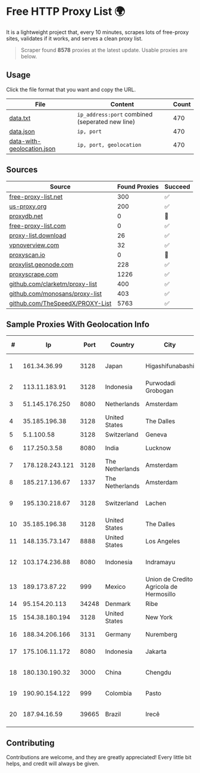 
# Free HTTP Proxy List 🌍

It is a lightweight project that, every 10 minutes, scrapes lots of free-proxy sites, validates if it works, and serves a clean proxy list.


> Scraper found **8578** proxies at the latest update. Usable proxies are below.

## Usage

Click the file format that you want and copy the URL.


|File|Content|Count|
|----|-------|-----|
|[data.txt](https://raw.githubusercontent.com/themiralay/Proxy-List-World/master/data.txt)|`ip_address:port` combined (seperated new line)|470|
|[data.json](https://raw.githubusercontent.com/themiralay/Proxy-List-World/master/data.json)|`ip, port`|470|
|[data-with-geolocation.json](https://raw.githubusercontent.com/themiralay/Proxy-List-World/master/data-with-geolocation.json)|`ip, port, geolocation`|470|

## Sources

|Source|Found Proxies|Succeed|
|------|-------------|-------|
|[free-proxy-list.net](https://free-proxy-list.net)|300|✅|
|[us-proxy.org](https://www.us-proxy.org)|200|✅|
|[proxydb.net](http://proxydb.net)|0|🚫|
|[free-proxy-list.com](https://free-proxy-list.com/?page=&port=&type%5B%5D=http&type%5B%5D=https&up_time=0&search=Search)|0|✅|
|[proxy-list.download](https://www.proxy-list.download/HTTP)|26|✅|
|[vpnoverview.com](https://vpnoverview.com/privacy/anonymous-browsing/free-proxy-servers)|32|✅|
|[proxyscan.io](https://www.proxyscan.io)|0|🚫|
|[proxylist.geonode.com](https://proxylist.geonode.com/api/proxy-list?limit=300&page=1&sort_by=lastChecked&sort_type=desc&protocols=http,https)|228|✅|
|[proxyscrape.com](https://api.proxyscrape.com/v2/?request=displayproxies&protocol=http&timeout=10000&country=all&ssl=all&anonymity=all)|1226|✅|
|[github.com/clarketm/proxy-list](https://raw.githubusercontent.com/clarketm/proxy-list/master/proxy-list-raw.txt)|400|✅|
|[github.com/monosans/proxy-list](https://raw.githubusercontent.com/monosans/proxy-list/main/proxies/http.txt)|403|✅|
|[github.com/TheSpeedX/PROXY-List](https://raw.githubusercontent.com/TheSpeedX/PROXY-List/master/http.txt)|5763|✅|


## Sample Proxies With Geolocation Info

|#|Ip|Port|Country|City|Internet Service Provider|
|-|--|----|-------|----|-------------------------|
|1|161.34.36.99|3128|Japan|Higashifunabashi|NTT PC Communications, Inc.|
|2|113.11.183.91|3128|Indonesia|Purwodadi Grobogan|BIZNET|
|3|51.145.176.250|8080|Netherlands|Amsterdam|Microsoft Corporation|
|4|35.185.196.38|3128|United States|The Dalles|Google LLC|
|5|5.1.100.58|3128|Switzerland|Geneva|AlpineDC SA|
|6|117.250.3.58|8080|India|Lucknow|Bharat Sanchar Nigam Ltd|
|7|178.128.243.121|3128|The Netherlands|Amsterdam|DigitalOcean, LLC|
|8|185.217.136.67|1337|The Netherlands|Amsterdam|Hbing Limited|
|9|195.130.218.67|3128|Switzerland|Lachen|Diag Dienstleistungen AG|
|10|35.185.196.38|3128|United States|The Dalles|Google LLC|
|11|148.135.73.147|8888|United States|Los Angeles|Multacom Corporation|
|12|103.174.236.88|8080|Indonesia|Indramayu|PT Global Erasiber Teknologi|
|13|189.173.87.22|999|Mexico|Union de Credito Agricola de Hermosillo|UNINET|
|14|95.154.20.113|34248|Denmark|Ribe|SYD ENERGI|
|15|154.38.180.194|3128|United States|New York|Nubes, LLC|
|16|188.34.206.166|3131|Germany|Nuremberg|Hetzner Online GmbH|
|17|175.106.11.172|8080|Indonesia|Jakarta|Quantum Dist POP KK|
|18|180.130.190.32|3000|China|Chengdu|China Unicom Yunnan Province Network|
|19|190.90.154.122|999|Colombia|Pasto|Internexa S.a. E.S.P|
|20|187.94.16.59|39665|Brazil|Irecê|Holistica Provedor Internet Ltda|



## Contributing

Contributions are welcome, and they are greatly appreciated! Every
little bit helps, and credit will always be given.

